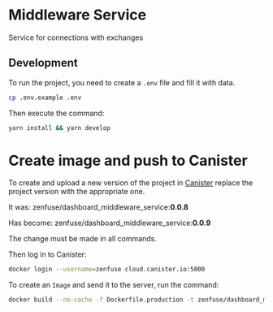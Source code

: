 # Middleware Service

Service for connections with exchanges

## Development

To run the project, you need to create a `.env` file and fill it with data.

```bash
cp .env.example .env
```

Then execute the command:

```bash
yarn install && yarn develop
```

# Create image and push to Canister

To create and upload a new version of the project in [Canister](https://canister.io) replace the project version with the appropriate one.

It was: zenfuse/dashboard_middleware_service:**0.0.8**

Has become: zenfuse/dashboard_middleware_service:**0.0.9**

The change must be made in all commands.

Then log in to Canister:

```bash
docker login --username=zenfuse cloud.canister.io:5000
```

To create an `Image` and send it to the server, run the command:

```bash
docker build --no-cache -f Dockerfile.production -t zenfuse/dashboard_middleware_service:1.0.0 . && docker tag zenfuse/dashboard_middleware_service:1.0.0 cloud.canister.io:5000/zenfuse/dashboard_middleware_service:1.0.0 && docker push cloud.canister.io:5000/zenfuse/dashboard_middleware_service:1.0.0
```
